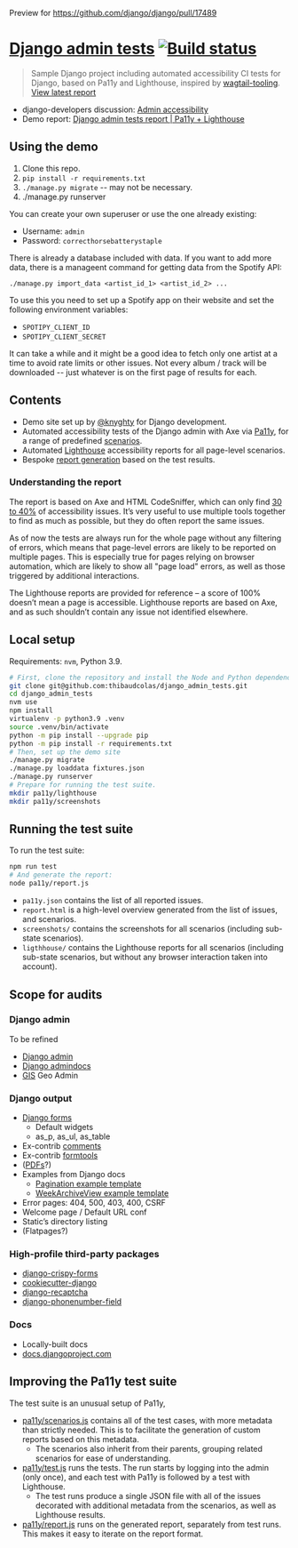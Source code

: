 Preview for https://github.com/django/django/pull/17489

# [Django admin tests](http://thibaudcolas.github.io/django_admin_tests/) [![Build status](https://github.com/thibaudcolas/django_admin_tests/workflows/CI/badge.svg)](https://github.com/thibaudcolas/django_admin_tests/actions)

> Sample Django project including automated accessibility CI tests for Django, based on Pa11y and Lighthouse, inspired by [wagtail-tooling](https://github.com/thibaudcolas/wagtail-tooling). [View latest report](http://thibaudcolas.github.io/django_admin_tests/)

- django-developers discussion: [Admin accessibility](https://groups.google.com/g/django-developers/c/FsBrNGTxvCA)
- Demo report: [Django admin tests report | Pa11y + Lighthouse](http://thibaudcolas.github.io/django_admin_tests/)

## Using the demo

1. Clone this repo.
2. `pip install -r requirements.txt`
3. `./manage.py migrate` -- may not be necessary.
4. ./manage.py runserver

You can create your own superuser or use the one already existing:

- Username: `admin`
- Password: `correcthorsebatterystaple`

There is already a database included with data. If you want to add more data,
there is a manageent command for getting data from the Spotify API:

`./manage.py import_data <artist_id_1> <artist_id_2> ...`

To use this you need to set up a Spotify app on their website and set the
following environment variables:

- `SPOTIPY_CLIENT_ID`
- `SPOTIPY_CLIENT_SECRET`

It can take a while and it might be a good idea to fetch only one artist at
a time to avoid rate limits or other issues. Not every album / track will be
downloaded -- just whatever is on the first page of results for each.

## Contents

- Demo site set up by [@knyghty](https://github.com/knyghty/django-admin-demo) for Django development.
- Automated accessibility tests of the Django admin with Axe via [Pa11y](https://pa11y.org/), for a range of predefined [scenarios](./pa11y/scenarios.js).
- Automated [Lighthouse](https://github.com/GoogleChrome/lighthouse) accessibility reports for all page-level scenarios.
- Bespoke [report generation](http://thibaudcolas.github.io/django_admin_tests/) based on the test results.

### Understanding the report

The report is based on Axe and HTML CodeSniffer, which can only find [30 to 40%](https://alphagov.github.io/accessibility-tool-audit/) of accessibility issues. It’s very useful to use multiple tools together to find as much as possible, but they do often report the same issues.

As of now the tests are always run for the whole page without any filtering of errors, which means that page-level errors are likely to be reported on multiple pages. This is especially true for pages relying on browser automation, which are likely to show all "page load" errors, as well as those triggered by additional interactions.

The Lighthouse reports are provided for reference – a score of 100% doesn’t mean a page is accessible. Lighthouse reports are based on Axe, and as such shouldn’t contain any issue not identified elsewhere.

## Local setup

Requirements: `nvm`, Python 3.9.

```sh
# First, clone the repository and install the Node and Python dependencies.
git clone git@github.com:thibaudcolas/django_admin_tests.git
cd django_admin_tests
nvm use
npm install
virtualenv -p python3.9 .venv
source .venv/bin/activate
python -m pip install --upgrade pip
python -m pip install -r requirements.txt
# Then, set up the demo site
./manage.py migrate
./manage.py loaddata fixtures.json
./manage.py runserver
# Prepare for running the test suite.
mkdir pa11y/lighthouse
mkdir pa11y/screenshots
```

## Running the test suite

To run the test suite:

```sh
npm run test
# And generate the report:
node pa11y/report.js
```

- `pa11y.json` contains the list of all reported issues.
- `report.html` is a high-level overview generated from the list of issues, and scenarios.
- `screenshots/` contains the screenshots for all scenarios (including sub-state scenarios).
- `ligthhouse/` contains the Lighthouse reports for all scenarios (including sub-state scenarios, but without any browser interaction taken into account).

## Scope for audits

### Django admin

To be refined

- [Django admin](https://docs.djangoproject.com/en/3.0/ref/contrib/admin/)
- [Django admindocs](https://docs.djangoproject.com/en/3.0/ref/contrib/admin/admindocs/)
- [GIS](https://docs.djangoproject.com/en/3.0/ref/contrib/gis/) Geo Admin

### Django output

- [Django forms](https://docs.djangoproject.com/en/3.0/ref/forms/)
  - Default widgets
  - as_p, as_ul, as_table
- Ex-contrib [comments](https://github.com/django/django-contrib-comments)
- Ex-contrib [formtools](https://github.com/jazzband/django-formtools)
- ([PDFs](https://docs.djangoproject.com/en/3.0/howto/outputting-pdf/)?)
- Examples from Django docs
  - [Pagination example template](https://docs.djangoproject.com/en/3.0/topics/pagination/#paginating-a-listview)
  - [WeekArchiveView example template](https://docs.djangoproject.com/en/3.0/ref/class-based-views/generic-date-based/#weekarchiveview)
- Error pages: 404, 500, 403, 400, CSRF
- Welcome page / Default URL conf
- Static’s directory listing
- (Flatpages?)

### High-profile third-party packages

- [django-crispy-forms](https://github.com/django-crispy-forms/django-crispy-forms)
- [cookiecutter-django](https://github.com/pydanny/cookiecutter-django)
- [django-recaptcha](https://github.com/praekelt/django-recaptcha)
- [django-phonenumber-field](https://github.com/stefanfoulis/django-phonenumber-field)

### Docs

- Locally-built docs
- [docs.djangoproject.com](https://docs.djangoproject.com/)

## Improving the Pa11y test suite

The test suite is an unusual setup of Pa11y,

- [pa11y/scenarios.js](https://github.com/thibaudcolas/django_admin_tests/blob/main/pa11y/scenarios.js) contains all of the test cases, with more metadata than strictly needed. This is to facilitate the generation of custom reports based on this metadata.
  - The scenarios also inherit from their parents, grouping related scenarios for ease of understanding.
- [pa11y/test.js](https://github.com/thibaudcolas/django_admin_tests/blob/main/pa11y/test.js) runs the tests. The run starts by logging into the admin (only once), and each test with Pa11y is followed by a test with Lighthouse.
  - The test runs produce a single JSON file with all of the issues decorated with additional metadata from the scenarios, as well as Lighthouse results.
- [pa11y/report.js](https://github.com/thibaudcolas/django_admin_tests/blob/main/pa11y/report.js) runs on the generated report, separately from test runs. This makes it easy to iterate on the report format.
